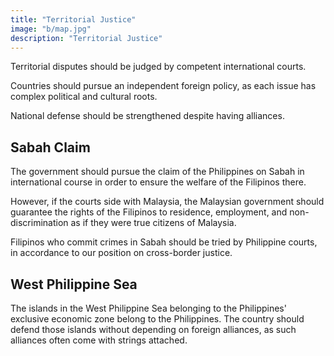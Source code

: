 ```yaml
---
title: "Territorial Justice"
image: "b/map.jpg"
description: "Territorial Justice"
---
```



<!-- ## Territorial disputes -->

Territorial disputes should be judged by competent international courts. 


<!-- ## Foreign Policy -->

Countries should pursue an independent foreign policy, as each issue has complex political and cultural roots. 


<!-- ## National Defense -->

National defense should be strengthened despite having alliances. 



## Sabah Claim

The government should pursue the claim of the Philippines on Sabah in international course in order to ensure the welfare of the Filipinos there.

However, if the courts side with Malaysia, the Malaysian government should guarantee the rights of the Filipinos to residence, employment, and non-discrimination as if they were true citizens of Malaysia.

Filipinos who commit crimes in Sabah should be tried by Philippine courts, in accordance to our position on cross-border justice.


## West Philippine Sea

The islands in the West Philippine Sea belonging to the Philippines' exclusive economic zone belong to the Philippines. The country should defend those islands without depending on foreign alliances, as such alliances often come with strings attached. 

